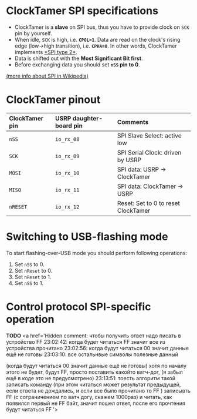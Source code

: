 # ClockTamer SPI specifications #

  * ClockTamer is a **slave** on SPI bus, thus you have to provide clock on `SCK` pin by yourself.
  * When idle, `SCK` is high, i.e. **`CPOL=1`**. Data are read on the clock's rising edge (low->high transition), i.e. **`CPHA=0`**. In other words, ClockTamer implements [\*SPI type 2\*](http://en.wikipedia.org/wiki/Serial_Peripheral_Interface_Bus#Mode_Numbers).
  * Data is shifted out with the **Most Significant Bit first**.
  * Before exchanging data you should set **`nSS` pin to 0**.

[(more info about SPI in Wikipedia)](http://en.wikipedia.org/wiki/Serial_Peripheral_Interface_Bus)

# ClockTamer pinout #

| ClockTamer pin | USRP daughter-board pin | Comments |
|:---------------|:------------------------|:---------|
| `nSS`    | `io_rx_08` | SPI Slave Select: active low |
| `SCK`    | `io_rx_09` | SPI Serial Clock: driven by USRP |
| `MOSI`   | `io_rx_10` | SPI data: USRP -> ClockTamer |
| `MISO`   | `io_rx_11` | SPI data: ClockTamer -> USRP |
| `nRESET` | `io_rx_12` | Reset: Set to 0 to reset ClockTamer |

# Switching to USB-flashing mode #

To start flashing-over-USB mode you should perform following operations:

  1. Set `nSS` to 0.
  1. Set `nReset` to 0.
  1. Set `nReset` to 1.
  1. Set `nSS` to 1.

# Control protocol SPI-specific operation #

**TODO**
<a href='Hidden comment: 
чтобы получить ответ надо писать в устройство FF
23:02:42: когда будет читаться FF значит все из устройства прочитано
23:02:56: когда будут читаться 00 значит данные ещё не готовы
23:03:10: все остальнвые символы полезные данный

(когда будут читаться 00 значит данные ещё не готовы)  хотя по началу этого не будет, будут FF, просто поставить какойто ватч-дог,
(я забыл ещё в коде это не предусмотрено)
23:13:51: тоесть алгоритм такой
записать команду (при этом читаться может результат предыдущей, если ответа не дождались, и если все было прочитано то FF )
записывть FF (c сограничением по ватч догу, скажем 1000раз) и читать, как появился первый не FF байт, значит пошел ответ,
после его прочтения будут читаться FF
'></a>